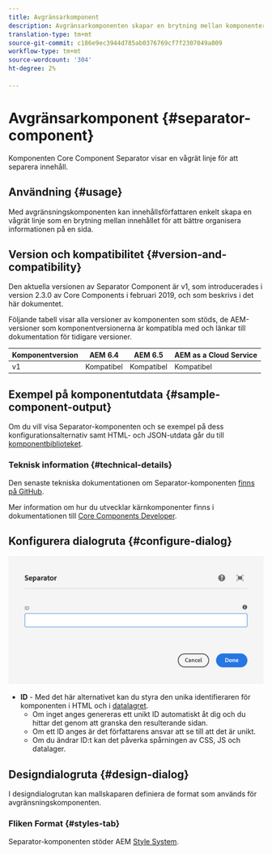 ```yaml
---
title: Avgränsarkomponent
description: Avgränsarkomponenten skapar en brytning mellan komponenter på en sida
translation-type: tm+mt
source-git-commit: c186e9ec3944d785ab0376769cf7f2307049a809
workflow-type: tm+mt
source-wordcount: '304'
ht-degree: 2%

---
```



# Avgränsarkomponent {#separator-component}

Komponenten Core Component Separator visar en vågrät linje för att separera innehåll.

## Användning {#usage}

Med avgränsningskomponenten kan innehållsförfattaren enkelt skapa en vågrät linje som en brytning mellan innehållet för att bättre organisera informationen på en sida.

## Version och kompatibilitet {#version-and-compatibility}

Den aktuella versionen av Separator Component är v1, som introducerades i version 2.3.0 av Core Components i februari 2019, och som beskrivs i det här dokumentet.

Följande tabell visar alla versioner av komponenten som stöds, de AEM-versioner som komponentversionerna är kompatibla med och länkar till dokumentation för tidigare versioner.

| Komponentversion | AEM 6.4 | AEM 6.5 | AEM as a Cloud Service |
|---|---|---|---|
| v1 | Kompatibel | Kompatibel | Kompatibel |

## Exempel på komponentutdata {#sample-component-output}

Om du vill visa Separator-komponenten och se exempel på dess konfigurationsalternativ samt HTML- och JSON-utdata går du till [komponentbiblioteket](https://adobe.com/go/aem_cmp_library_separator).

### Teknisk information {#technical-details}

Den senaste tekniska dokumentationen om Separator-komponenten [finns på GitHub](https://adobe.com/go/aem_cmp_tech_separator_v1).

Mer information om hur du utvecklar kärnkomponenter finns i dokumentationen till [Core Components Developer](/help/developing/overview.md).

## Konfigurera dialogruta {#configure-dialog}

![Dialogrutan Redigera avgränsningskomponent](/help/assets/separator-edit.png)

* **ID** - Med det här alternativet kan du styra den unika identifieraren för komponenten i HTML och i [datalagret](/help/developing/data-layer/overview.md).
   * Om inget anges genereras ett unikt ID automatiskt åt dig och du hittar det genom att granska den resulterande sidan.
   * Om ett ID anges är det författarens ansvar att se till att det är unikt.
   * Om du ändrar ID:t kan det påverka spårningen av CSS, JS och datalager.

## Designdialogruta {#design-dialog}

I designdialogrutan kan mallskaparen definiera de format som används för avgränsningskomponenten.

### Fliken Format {#styles-tab}

Separator-komponenten stöder AEM [Style System](/help/get-started/authoring.md#component-styling).
